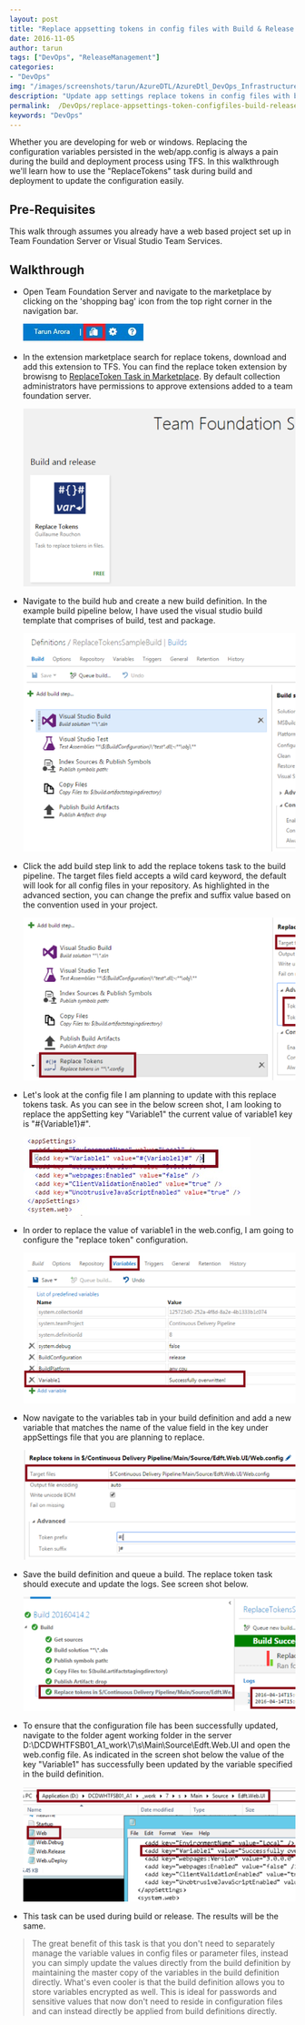 ```yaml
---
layout: post
title: "Replace appsetting tokens in config files with Build & Release Management in VSTS (TFS)"
date: 2016-11-05
author: tarun 
tags: ["DevOps", "ReleaseManagement"]
categories:
- "DevOps"
img: "/images/screenshots/tarun/AzureDTL/AzureDtl_DevOps_InfrastructureIsCode.png"
description: "Update app settings replace tokens in config files with build and release management in VSTS and TFS"
permalink:  /DevOps/replace-appsettings-token-configfiles-build-release-tfs-vsts
keywords: "DevOps"
---
```

Whether you are developing for web or windows. Replacing the configuration variables persisted in the web/app.config is always a pain during the build and deployment process using TFS. In this walkthrough we'll learn how to use the "ReplaceTokens" task during build and deployment to update the configuration easily. 

<!--more--> 

## Pre-Requisites ## 
This walk through assumes you already have a web based project set up in Team Foundation Server or Visual Studio Team Services. 

## Walkthrough  ##
- Open Team Foundation Server and navigate to the marketplace by clicking on the 'shopping bag' icon from the top right corner in the navigation bar.
   
   ![NavigateToMarketplace](/images/screenshots/tarun/ReplaceTokens/Nav2MrktplaceVstsTfs.png)

- In the extension marketplace search for replace tokens, download and add this extension to TFS. You can find the replace token extension by browisng to [ReplaceToken Task in Marketplace](https://marketplace.visualstudio.com/items?itemName=qetza.replacetokens&targetId=4ace6815-ca0a-4926-92f1-862643b5c950). By default collection administrators have permissions to approve extensions added to a team foundation server. 
   
   ![ReplaceTokenExtension](/images/screenshots/tarun/ReplaceTokens/ReplaceTokenExtension.png)

- Navigate to the build hub and create a new build definition. In the example build pipeline below, I have used the visual studio build template that comprises of build, test and package.
   
   ![DefaultBuildPipeline](/images/screenshots/tarun/ReplaceTokens/DefaultBuildPipeline.png)
 
- Click the add build step link to add the replace tokens task to the build pipeline. The target files field accepts a wild card keyword, the default will look for all config files in your repository. As highlighted in the advanced section, you can change the prefix and suffix value based on the convention used in your project. 
   
   ![ReplaceTokenTask](/images/screenshots/tarun/ReplaceTokens/ReplaceTokenTask.png)
 
- Let's look at the config file I am planning to update with this replace tokens task. As you can see in the below screen shot, I am looking to replace the appSetting key "Variable1" the current value of variable1 key is "#{Variable1}#". 
   
   ![AppConfigVariable](/images/screenshots/tarun/ReplaceTokens/AppConfigVariable.png)
 
- In order to replace the value of variable1 in the web.config, I am going to configure the "replace token" configuration.
   
   ![BuildTokenVariableReplace](/images/screenshots/tarun/ReplaceTokens/BuildTokenVariableReplace.png)
 
- Now navigate to the variables tab in your build definition and add a new variable that matches the name of the value field in the key under appSettings file that you are planning to replace. 
   
   ![ReplaceTokenVariableExample](/images/screenshots/tarun/ReplaceTokens/ReplaceTokenVariableEx.png)
 
- Save the build definition and queue a build. The replace token task should execute and update the logs. See screen shot below. 
   
   ![BuildOutputReplaceToken](/images/screenshots/tarun/ReplaceTokens/BuildOutputReplaceToken.png)
 
- To ensure that the configuration file has been successfully updated, navigate to the folder agent working folder in the server D:\DCDWHTFSB01_A1\_work\7\s\Main\Source\Edft.Web.UI and open the web.config file. As indicated in the screen shot below the value of the key "Variable1" has successfully been updated by the variable specified in the build definition. 
   
   ![ReplaceTokenLogFileOutput](/images/screenshots/tarun/ReplaceTokens/ReplaceTokenLogFile.png)
  
- This task can be used during build or release. The results will be the same. 
 
> The great benefit of this task is that you don't need to separately manage the variable values in config files or parameter files, instead you can simply update the values directly from the build definition by maintaining the master copy of the variables in the build definition directly. What's even cooler is that the build definition allows you to store variables encrypted as well. This is ideal for passwords and sensitive values that now don't need to reside in configuration files and can instead directly be applied from build definitions directly. 



